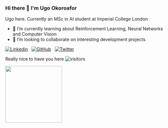 ### Hi there 👋 I'm Ugo Okoroafor

Ugo here. Currently an MSc in AI student at Imperial College London

- 🌱 I’m currently learning about Reinforcement Learning, Neural Networks and Computer Vision
- 👯 I’m looking to collaborate on interesting development projects

[![Linkedin](https://img.shields.io/badge/linkedin-%230077B5.svg?style=for-the-badge&logo=linkedin&logoColor=white)](https://www.linkedin.com/in/ugo-okoroafor-49709878/) &nbsp;
[![GitHub](https://img.shields.io/badge/github-%23121011.svg?style=for-the-badge&logo=github&logoColor=white)](https://github.com/Uokoroafor/uokoroafor) &nbsp;
[![Twitter](https://img.shields.io/badge/Twitter-1DA1F2?style=for-the-badge&logo=twitter&logoColor=white)](https://twitter.com/ArtificialUgo)&nbsp;


Really nice to have you here ![visitors](https://visitor-badge.glitch.me/badge?page_id=${uokoroafor}.${uokoroafor})

<!--START_SECTION:waka-->

<!--END_SECTION:waka-->

<!--
**Uokoroafor/Uokoroafor** is a ✨ _special_ ✨ repository because its `README.md` (this file) appears on your GitHub profile.

Here are some ideas to get you started:

- 🔭 I’m currently working on ...
- 🌱 I’m currently learning ...
- 👯 I’m looking to collaborate on ...
- 🤔 I’m looking for help with ...
- 💬 Ask me about ...
- 📫 How to reach me: ...
- 😄 Pronouns: ...
- ⚡ Fun fact: ...
-->

<img height="180em" src="https://github-readme-stats.vercel.app/api?username=uokoroafor&show_icons=true&hide_border=true&&count_private=true&include_all_commits=true" />
